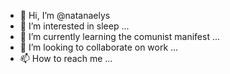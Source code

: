- 👋 Hi, I’m @natanaelys
- 👀 I’m interested in sleep ...
- 🌱 I’m currently learning the comunist manifest ...
- 💞️ I’m looking to collaborate on work ...
- 📫 How to reach me ...

<!---
natanaelys/natanaelys is a ✨ special ✨ repository because its `README.md` (this file) appears on your GitHub profile.
You can click the Preview link to take a look at your changes.
--->
